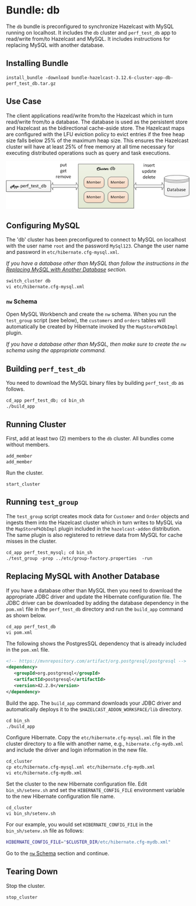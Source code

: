 # Bundle: db

The `db` bundle is preconfigured to synchronize Hazelcast with MySQL running on localhost. It includes the `db` cluster and `perf_test_db` app to read/write from/to Hazelcast and MySQL. It includes instructions for replacing MySQL with another database.

## Installing Bundle

```console
install_bundle -download bundle-hazelcast-3.12.6-cluster-app-db-perf_test_db.tar.gz
```

## Use Case

The client applications read/write from/to the Hazelcast which in turn read/write from/to a database. The database is used as the persistent store and Hazelcast as the bidirectional cache-aside store. The Hazelcast maps are configured with the LFU eviction policy to evict entries if the free heap size falls below 25% of the maximum heap size. This ensures the Hazelcast cluster will have at least 25% of free memory at all time necessary for executing distributed operations such as query and task executions.

![DB Sync Screenshot](/images/db-sync.png)

## Configuring MySQL

The 'db' cluster has been preconfigured to connect to MySQL on localhost with the user name `root` and the password `MySql123`. Change the user name and password in `etc/hibernate.cfg-mysql.xml`.

*If you have a database other than MySQL than follow the instructions in the [Replacing MySQL with Another Database](Replacing-MySQL-with-Another-Database) section.*

```console
switch_cluster db
vi etc/hibernate.cfg-mysql.xml
```

### `nw` Schema

Open MySQL Workbench and create the `nw` schema. When you run the `test_group` script (see below), the `customers` and `orders` tables will automatically be created by Hibernate invoked by the `MapStorePkDbImpl` plugin.

*If you have a database other than MySQL, then make sure to create the `nw` schema using the appropriate command.*

## Building `perf_test_db`

You need to download the MySQL binary files by building `perf_test_db` as follows.

```console
cd_app perf_test_db; cd bin_sh
./build_app
```

## Running Cluster

First, add at least two (2) members to the `db` cluster. All bundles come without members.

```console
add_member
add_member
```

Run the cluster.

```console
start_cluster
```

## Running `test_group`

The `test_group` script creates mock data for `Customer` and `Order` objects and ingests them into the Hazelcast cluster which in turn writes to MySQL via the `MapStorePkDbImpl` plugin included in the `hazelcast-addon` distribution. The same plugin is also registered to retrieve data from MySQL for cache misses in the cluster.

```console
cd_app perf_test_mysql; cd bin_sh
./test_group -prop ../etc/group-factory.properties  -run
```

## Replacing MySQL with Another Database

If you have a database other than MySQL then you need to download the appropriate JDBC driver and update the Hibernate configuration file. The JDBC driver can be downloaded by adding the database dependency in the `pom.xml` file in the `perf_test_db` directory and run the `build_app` command as shown below.

```console
cd_app perf_test_db
vi pom.xml
```

The following shows the PostgresSQL dependency that is already included in the `pom.xml` file.

```xml
<!-- https://mvnrepository.com/artifact/org.postgresql/postgresql -->
<dependency>
   <groupId>org.postgresql</groupId>
   <artifactId>postgresql</artifactId>
   <version>42.2.8</version>
</dependency>
```

Build the app. The `build_app` command downloads your JDBC driver and automatically deploys it to the `$HAZELCAST_ADDON_WORKSPACE/lib` directory.

```console
cd bin_sh
./build_app
```

Configure Hibernate. Copy the `etc/hibernate.cfg-mysql.xml` file in the cluster directory to a file with another name, e.g., `hibernate.cfg-mydb.xml` and include the driver and login information in the new file.

```console
cd_cluster
cp etc/hibernate.cfg-mysql.xml etc/hibernate.cfg-mydb.xml
vi etc/hibernate.cfg-mydb.xml
```

Set the cluster to the new Hibernate configuration file. Edit `bin_sh/setenv.sh` and set the `HIBERNATE_CONFIG_FILE` environment variable to the new Hibernate configuration file name.

```
cd_cluster
vi bin_sh/setenv.sh
```

For our example, you would set `HIBERNATE_CONFIG_FILE` in the `bin_sh/setenv.sh` file as follows:

```bash
HIBERNATE_CONFIG_FILE="$CLUSTER_DIR/etc/hibernate.cfg-mydb.xml"
```

Go to the [`nw` Schema](nw-Sechema) section and continue.

## Tearing Down

Stop the cluster.

```console
stop_cluster
```
